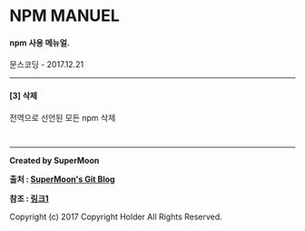 # NPM MANUEL

#### npm 사용 메뉴얼.

<div class="pull-right"> 문스코딩 - 2017.12.21 </div>

---

#### [3] 삭제

전역으로 선언된 모든 npm 삭제
```
    
```

---

**Created by SuperMoon**

**출처 : [SuperMoon's Git Blog](https://github.com/jm921106)**

**참조 : [링크1]()**

Copyright (c) 2017 Copyright Holder All Rights Reserved.
